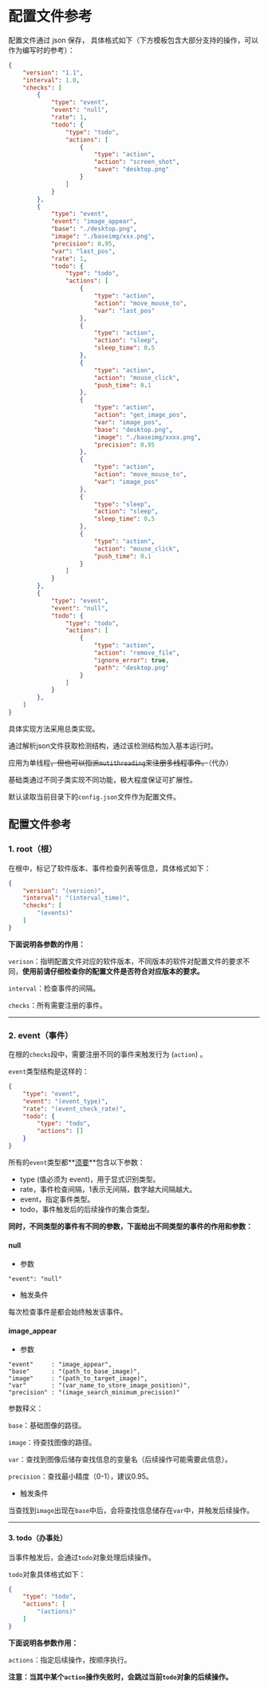 # 配置文件参考



配置文件通过 json 保存， 具体格式如下（下方模板包含大部分支持的操作，可以作为编写时的参考）：

```json
{
    "version": "1.1",
    "interval": 1.0,
    "checks": [
        {
            "type": "event",
            "event": "null",
            "rate": 1,
            "todo": {
                "type": "todo",
                "actions": [
                    {
                        "type": "action",
                        "action": "screen_shot",
                        "save": "desktop.png"
                    }
                ]
            }
        },
        {
            "type": "event",
            "event": "image_appear",
            "base": "./desktop.png",
            "image": "./baseimg/xxx.png",
            "precision": 0.95,
            "var": "last_pos",
            "rate": 1,
            "todo": {
                "type": "todo",
                "actions": [
                    {
                        "type": "action",
                        "action": "move_mouse_to",
                        "var": "last_pos"
                    },
                    {
                        "type": "action",
                        "action": "sleep",
                        "sleep_time": 0.5
                    },
                    {
                        "type": "action",
                        "action": "mouse_click",
                        "push_time": 0.1
                    },
                    {
                        "type": "action",
                        "action": "get_image_pos",
                        "var": "image_pos",
                        "base": "desktop.png",
                        "image": "./baseimg/xxxx.png",
                        "precision": 0.95
                    },
                    {
                        "type": "action",
                        "action": "move_mouse_to",
                        "var": "image_pos"
                    },
                    {
                        "type": "sleep",
                        "action": "sleep",
                        "sleep_time": 0.5
                    },
                    {
                        "type": "action",
                        "action": "mouse_click",
                        "push_time": 0.1
                    }
                ]
            }
        },
        {
            "type": "event",
            "event": "null",
            "todo": {
                "type": "todo",
                "actions": [
                    {
                        "type": "action",
                        "action": "remove_file",
                        "ignore_error": true,
                        "path": "desktop.png"
                    }
                ]
            }
        },
    ]
}
```

具体实现方法采用总类实现。

通过解析json文件获取检测结构，通过该检测结构加入基本运行时。

应用为单线程~~，但也可以指派`mutithreading`来注册多线程事件。~~（代办）

基础类通过不同子类实现不同功能，极大程度保证可扩展性。

默认读取当前目录下的`config.json`文件作为配置文件。

## 配置文件参考

### 1. root（根）

在根中，标记了软件版本、事件检查列表等信息，具体格式如下：

```json
{
    "version": "(version)",
    "interval": "(interval_time)",
    "checks": [
        "(events)"
    ]
}
```

**下面说明各参数的作用：**

`verison`：指明配置文件对应的软件版本，不同版本的软件对配置文件的要求不同，**使用前请仔细检查你的配置文件是否符合对应版本的要求。**

`interval`：检查事件的间隔。

`checks`：所有需要注册的事件。

----------

### 2. event（事件）

在根的`checks`段中，需要注册不同的事件来触发行为 (`action`) 。

`event`类型结构是这样的：

```json
{
    "type": "event",
    "event": "(event_type)",
    "rate": "(event_check_rate)",
    "todo": {
        "type": "todo",
        "actions": []
    }
}
```

所有的`event`类型都**<u>须要</u>**包含以下参数：

- type (值必须为 event)，用于显式识别类型。
- rate，事件检查间隔，1表示无间隔，数字越大间隔越大。
- event，指定事件类型。
- todo，事件触发后的后续操作的集合类型。

**同时，不同类型的事件有不同的参数，下面给出不同类型的事件的作用和参数：**

#### null

- 参数

```
"event": "null"
```

- 触发条件

每次检查事件是都会始终触发该事件。

#### image_appear

- 参数

```
"event"     : "image_appear",
"base"      : "(path_to_base_image)",
"image"     : "(path_to_target_image)",
"var"       : "(var_name_to_store_image_position)",
"precision" : "(image_search_minimum_precision)"
```

参数释义：

`base`：基础图像的路径。

`image`：待查找图像的路径。

`var`：查找到图像后储存查找信息的变量名（后续操作可能需要此信息）。

`precision`：查找最小精度（0-1），建议0.95。

- 触发条件

当查找到`image`出现在`base`中后，会将查找信息储存在`var`中，并触发后续操作。

----------

#### 3. todo（办事处）

当事件触发后，会通过`todo`对象处理后续操作。

`todo`对象具体格式如下：

```json
{
    "type": "todo",
    "actions": [
        "(actions)"
    ]
}
```

**下面说明各参数作用：**

`actions`：指定后续操作，按顺序执行。

**注意：当其中某个`action`操作失败时，会跳过当前`todo`对象的后续操作。**
